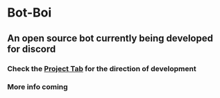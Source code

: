 # Bot-Boi
## An open source bot currently being developed for discord

### Check the [Project Tab](https://github.com/kwood3/Bot-Boi/projects) for the direction of development

### More info coming  
